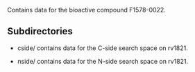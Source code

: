 Contains data for the bioactive compound F1578-0022.

## Subdirectories

- cside/ contains data for the C-side search space on rv1821.

- nside/ contains data for the N-side search space on rv1821.

